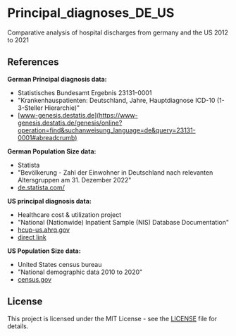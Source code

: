 # Principal_diagnoses_DE_US
Comparative analysis of hospital discharges from germany and the US 2012 to 2021


## References
**German Principal diagnosis data:**
  - Statistisches Bundesamt Ergebnis 23131-0001
  - "Krankenhauspatienten: Deutschland, Jahre, Hauptdiagnose ICD-10 (1-3-Steller Hierarchie)"
  - [www-genesis.destatis.de](https://www-genesis.destatis.de/genesis/online?operation=find&suchanweisung_language=de&query=23131-0001#abreadcrumb)

**German Population Size data:**
  - Statista
  - "Bevölkerung - Zahl der Einwohner in Deutschland nach relevanten Altersgruppen am 31. Dezember 2022"
  - [de.statista.com/](https://de.statista.com/statistik/daten/studie/2861/umfrage/entwicklung-der-gesamtbevoelkerung-deutschlands/)

**US principal diagnosis data:**
  - Healthcare cost & utilization project
  - "National (Nationwide) Inpatient Sample (NIS) Database Documentation"
  - [hcup-us.ahrq.gov](https://hcup-us.ahrq.gov/db/nation/nis/nisdbdocumentation.jsp)
  - [direct link](https://hcup-us.ahrq.gov/db/nation/nis/HCUP-NIS2016-2020-DXandPRfreqs.xlsx)

**US Population Size data:**
  - United States census bureau
  - "National demographic data 2010 to 2020"
  - [census.gov](https://www2.census.gov/programs-surveys/popest/tables/2010-2020/national/totals/)

## License
This project is licensed under the MIT License - see the [LICENSE](license.txt) file for details.
